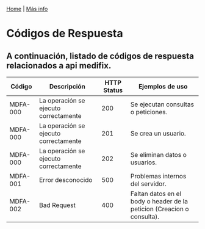 [Home](https://github.com/DevIdeasSoftware/medifix-wiki) | [Más info](https://developer.mozilla.org/es/docs/Web/HTTP/Status)
# **Códigos de Respuesta**
A continuación, listado de códigos de respuesta relacionados a api medifix.
---
Código    | Descripción                           | HTTP Status | Ejemplos de uso
--------- | -----------                           | ------------| ------------
MDFA-000  | La operación se ejecuto correctamente | 200         | Se ejecutan consultas o peticiones.
MDFA-000  | La operación se ejecuto correctamente | 201         | Se crea un usuario.
MDFA-000  | La operación se ejecuto correctamente | 202         | Se eliminan datos o usuarios.
MDFA-001  | Error desconocido                     | 500         | Problemas internos del servidor.
MDFA-002  | Bad Request                           | 400         | Faltan datos en el body o header de la peticion (Creacion o consulta).
